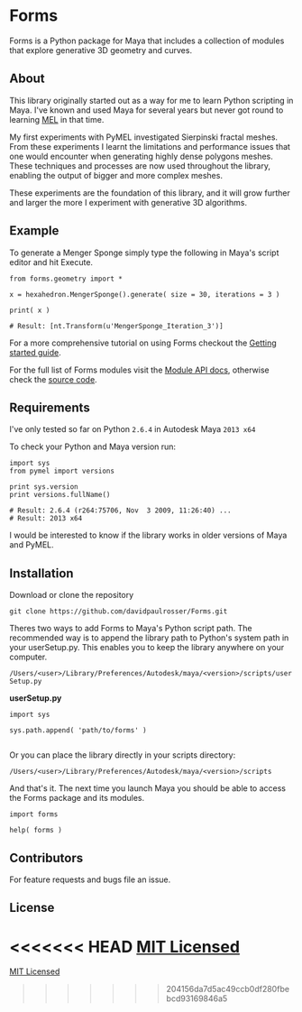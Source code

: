 # Forms

Forms is a Python package for Maya that includes a collection of modules that explore generative 3D geometry and curves.


## About

This library originally started out as a way for me to learn Python scripting in Maya. I've known and used Maya for several years but never got round to learning [MEL](http://en.wikipedia.org/wiki/Maya_Embedded_Language "Maya Embedded Language") in that time.

My first experiments with PyMEL investigated Sierpinski fractal meshes.
From these experiments I learnt the limitations and performance issues that one would encounter when generating highly dense polygons meshes. These techniques and processes are now used throughout the library, enabling the output of bigger and more complex meshes.

These experiments are the foundation of this library, and it will grow further and larger the more I experiment with generative 3D algorithms.  


## Example

To generate a Menger Sponge simply type the following in Maya's script editor and hit Execute.

```
from forms.geometry import *

x = hexahedron.MengerSponge().generate( size = 30, iterations = 3 )

print( x )

# Result: [nt.Transform(u'MengerSponge_Iteration_3')]
```

For a more comprehensive tutorial on using Forms checkout the [Getting started guide](/ "Getting started guide").

For the full list of Forms modules visit the [Module API docs](/ "Module API docs"), otherwise check the [source code](/ "source code"). 


## Requirements

I've only tested so far on Python ```2.6.4``` in Autodesk Maya ```2013 x64```

To check your Python and Maya version run:

```
import sys
from pymel import versions

print sys.version    
print versions.fullName()

# Result: 2.6.4 (r264:75706, Nov  3 2009, 11:26:40) ...
# Result: 2013 x64
```

I would be interested to know if the library works in older versions of Maya and PyMEL.


## Installation

Download or clone the repository

```git clone https://github.com/davidpaulrosser/Forms.git```


Theres two ways to add Forms to Maya's Python script path. The recommended way is to append the library path to Python's system path in your userSetup.py. This enables you to keep the library anywhere on your computer.

```/Users/<user>/Library/Preferences/Autodesk/maya/<version>/scripts/userSetup.py```

**userSetup.py**

```
import sys

sys.path.append( 'path/to/forms' )
    
```


Or you can place the library directly in your scripts directory:

 ```/Users/<user>/Library/Preferences/Autodesk/maya/<version>/scripts```

And that's it. The next time you launch Maya you should be able to access the Forms package and its modules.

```
import forms

help( forms ) 
```

## Contributors

For feature requests and bugs file an issue.

## License

<<<<<<< HEAD
[MIT Licensed](https://github.com/davidpaulrosser/Forms/blob/master/README.md "MIT Licensed")
=======
[MIT Licensed](https://github.com/davidpaulrosser/forms/Readme.md "MIT Licensed")
>>>>>>> 204156da7d5ac49ccb0df280fbebcd93169846a5
